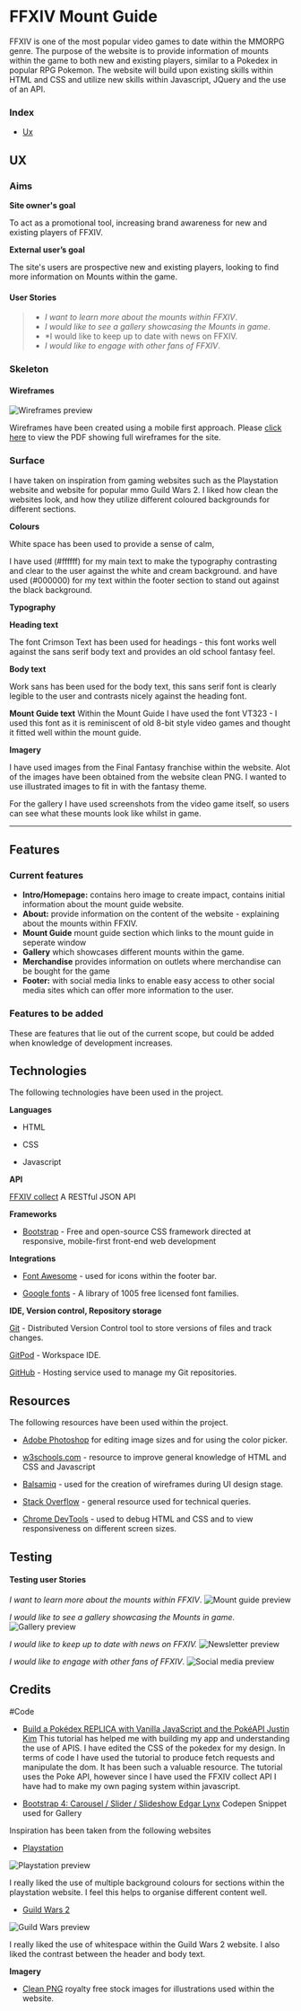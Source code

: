 # FFXIV Mount Guide

FFXIV is one of the most popular video games to date within the MMORPG genre. The purpose of the website is to provide information of mounts within the game to both
new and existing players, similar to a Pokedex in popular RPG Pokemon. The website will build upon existing skills within HTML and CSS and utilize new skills within Javascript, 
JQuery and the use of an API. 

 ### Index

- [Ux](#ux)




## UX
 
### Aims

**Site owner's goal**

To act as a promotional tool, increasing brand awareness for new and existing players of FFXIV. 

**External user’s goal** 

The site's users are prospective new and existing players, looking to find more information on Mounts within the game. 


 
#### User Stories
> -  *I want to learn more about the mounts within FFXIV*.
> -  *I would like to see a gallery showcasing the Mounts in game*.
> -  *I would like to keep up to date with news on FFXIV.
> -  *I would like to engage with other fans of FFXIV*.



### Skeleton

#### Wireframes

![Wireframes preview](assets/images/READMEimages/wireframespreview.png)

Wireframes have been created using a mobile first approach. 
Please [click here](assets/ms2wireframes.pdf) to view the PDF showing full wireframes for the site. 

### Surface
I have taken on inspiration from gaming websites such as the Playstation website and website for popular mmo Guild Wars 2. 
I liked how clean the websites look, and how they utilize different coloured backgrounds for different sections. 


**Colours**

White space has been used to provide a sense of calm,

I have used (#ffffff) for my main text to make the typography contrasting and clear to the user against the white and cream background. 
and have used (#000000) for my text within the footer section to stand out against the black background. 

**Typography**


**Heading text**

The font Crimson Text has been used for headings - this font works well against the sans serif body text and provides an old school fantasy feel. 

**Body text**

Work sans has been used for the body text, this sans serif font is clearly legible to the user and contrasts nicely against the heading font.

**Mount Guide text**
Within the Mount Guide I have used the font VT323 - I used this font as it is reminiscent of old 8-bit style video games and thought
it fitted well within the mount guide. 

**Imagery**

I have used images from the Final Fantasy franchise within the website. Alot of the images have been obtained from the website
clean PNG. I wanted to use illustrated images to fit in with the fantasy theme. 

For the gallery I have used screenshots from the video game itself, so users can see what these mounts look like whilst in game.

---
## Features

### Current features

- **Intro/Homepage:** contains hero image to create impact, contains initial information about the mount guide website.
- **About:** provide information on the content of the website - explaining about the mounts within FFXIV.
- **Mount Guide** mount guide section which links to the mount guide in seperate window
- **Gallery** which showcases different mounts within the game.
- **Merchandise** provides information on outlets where merchandise can be bought for the game
- **Footer:** with social media links to enable easy access to other social media sites which can offer more information to the user.

### Features to be added

These are features that lie out of the current scope, but could be added when knowledge of development increases.


## Technologies 

The following technologies have been used in the project.

**Languages**

- HTML 

- CSS

- Javascript

**API**

[FFXIV collect](https://github.com/mattantonelli/ffxiv-collect/wiki) A RESTful JSON API 

**Frameworks**

- [Bootstrap](https://getbootstrap.com/) -  Free and open-source CSS framework directed at responsive, mobile-first front-end web development

**Integrations**
- [Font Awesome](https://fontawesome.com/) - used for icons within the footer bar. 

- [Google fonts](https://fonts.google.com/) - A library of 1005 free licensed font families. 


**IDE, Version control, Repository storage**

[Git](https://git-scm.com/) - Distributed Version Control tool to store versions of files and track changes.

[GitPod](https://gitpod.io/) - Workspace IDE.

[GitHub](https://github.com/) - Hosting service used to manage my Git repositories.


## Resources

The following resources have been used within the project.


* [Adobe Photoshop](https://www.adobe.com/uk/products/photoshop.html) for editing image sizes and for using the color picker.

* [w3schools.com](https://www.w3schools.com/) - resource to improve general knowledge of HTML and CSS and Javascript

* [Balsamiq](https://balsamiq.com/) - used for the creation of wireframes during UI design stage. 

* [Stack Overflow](https://stackoverflow.com/) - general resource used for technical queries.

* [Chrome DevTools](https://developers.google.com/web/tools/chrome-devtools) - used to debug HTML and CSS and to view responsiveness on different screen sizes.


## Testing

#### Testing user Stories

*I want to learn more about the mounts within FFXIV*.
![Mount guide preview](assets/images/READMEimages/userstorymountinfo.png)


*I would like to see a gallery showcasing the Mounts in game*.
![Gallery preview](assets/images/READMEimages/userstorygallery.png)


*I would like to keep up to date with news on FFXIV.*
![Newsletter preview](assets/images/READMEimages/userstorynewsletter.png)


*I would like to engage with other fans of FFXIV*.
![Social media preview](assets/images/READMEimages/userstorysocial.png)

## Credits


#Code 


- [Build a Pokédex REPLICA with Vanilla JavaScript and the PokéAPI Justin Kim](https://www.youtube.com/watch?v=wXjSaZb67n8) This tutorial
has helped me with building my app and understanding the use of APIS. I have edited the CSS of the pokedex for my design. In terms
of code I have used the tutorial to produce fetch requests and manipulate the dom. It has been such a valuable resource. The tutorial
uses the Poke API, however since I have used the FFXIV collect API I have had to make my own paging system within javascript. 

- [Bootstrap 4: Carousel / Slider / Slideshow Edgar Lynx](https://codepen.io/edgarlnx/pen/MBjrMK) Codepen Snippet used for Gallery



Inspiration has been taken from the following websites


- [Playstation](https://www.playstation.com/)

![Playstation preview](assets/images/READMEimages/pspreview.png)

I really liked the use of multiple background colours for sections within the playstation website. I feel this
helps to organise different content well. 


- [Guild Wars 2](https://welcome.guildwars2.com/) 

![Guild Wars preview](assets/images/READMEimages/gw2preview.png)

I really liked the use of whitespace within the Guild Wars 2 website. I also liked the contrast between the header
and body text. 

**Imagery**
* [Clean PNG](https://www.cleanpng.com/) royalty free stock images for illustrations used within the website.

